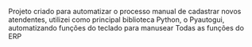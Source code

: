 Projeto criado para automatizar o processo manual de cadastrar novos atendentes, utilizei como principal biblioteca Python, o Pyautogui, automatizando funções do teclado para manusear
Todas as funções do ERP
